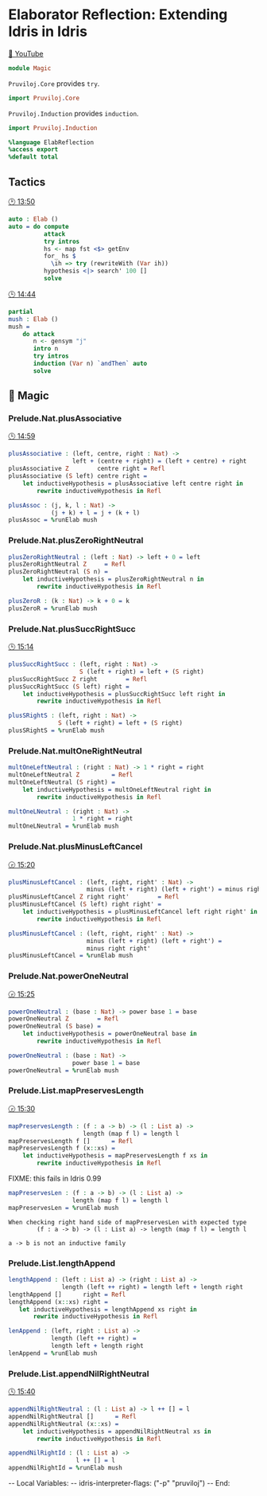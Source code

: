 Elaborator Reflection: Extending Idris in Idris
===============================================

[🎥 YouTube](https://www.youtube.com/watch?v=pqFgYCdiYz4)

```idris
module Magic
```

`Pruviloj.Core` provides `try`.

```idris
import Pruviloj.Core
```

`Pruviloj.Induction` provides `induction`.

```idris
import Pruviloj.Induction
```

```idris
%language ElabReflection
%access export
%default total
```

Tactics
-------

[🕑 13:50](https://youtu.be/pqFgYCdiYz4?t=13m50s)

```idris
auto : Elab ()
auto = do compute
          attack
          try intros
          hs <- map fst <$> getEnv
          for_ hs $
            \ih => try (rewriteWith (Var ih))
          hypothesis <|> search' 100 []
          solve
```

[🕒 14:44](https://youtu.be/pqFgYCdiYz4?t=14m44s)

```idris
partial
mush : Elab ()
mush =
    do attack
       n <- gensym "j"
       intro n
       try intros
       induction (Var n) `andThen` auto
       solve
```

🔮 Magic
-------

### Prelude.Nat.plusAssociative

[🕒 14:59](https://youtu.be/pqFgYCdiYz4?t=14m59s)

``` idris
plusAssociative : (left, centre, right : Nat) ->
                  left + (centre + right) = (left + centre) + right
plusAssociative Z        centre right = Refl
plusAssociative (S left) centre right =
    let inductiveHypothesis = plusAssociative left centre right in
        rewrite inductiveHypothesis in Refl
```

```idris
plusAssoc : (j, k, l : Nat) ->
            (j + k) + l = j + (k + l)
plusAssoc = %runElab mush
```

### Prelude.Nat.plusZeroRightNeutral

``` idris
plusZeroRightNeutral : (left : Nat) -> left + 0 = left
plusZeroRightNeutral Z     = Refl
plusZeroRightNeutral (S n) =
    let inductiveHypothesis = plusZeroRightNeutral n in
        rewrite inductiveHypothesis in Refl
```

```idris
plusZeroR : (k : Nat) -> k + 0 = k
plusZeroR = %runElab mush
```

### Prelude.Nat.plusSuccRightSucc

[🕒 15:14](https://youtu.be/pqFgYCdiYz4?t=15m14s)

``` idris
plusSuccRightSucc : (left, right : Nat) ->
                    S (left + right) = left + (S right)
plusSuccRightSucc Z right        = Refl
plusSuccRightSucc (S left) right =
    let inductiveHypothesis = plusSuccRightSucc left right in
        rewrite inductiveHypothesis in Refl
```

```idris
plusSRightS : (left, right : Nat) ->
              S (left + right) = left + (S right)
plusSRightS = %runElab mush
```

### Prelude.Nat.multOneRightNeutral

``` idris
multOneLeftNeutral : (right : Nat) -> 1 * right = right
multOneLeftNeutral Z         = Refl
multOneLeftNeutral (S right) =
    let inductiveHypothesis = multOneLeftNeutral right in
        rewrite inductiveHypothesis in Refl
```

```idris
multOneLNeutral : (right : Nat) ->
                  1 * right = right
multOneLNeutral = %runElab mush
```

### Prelude.Nat.plusMinusLeftCancel

[🕞 15:20](https://youtu.be/pqFgYCdiYz4?t=15m20s)

``` idris
plusMinusLeftCancel : (left, right, right' : Nat) ->
                      minus (left + right) (left + right') = minus right right'
plusMinusLeftCancel Z right right'        = Refl
plusMinusLeftCancel (S left) right right' =
    let inductiveHypothesis = plusMinusLeftCancel left right right' in
        rewrite inductiveHypothesis in Refl
```

```idris
plusMinusLeftCancel : (left, right, right' : Nat) ->
                      minus (left + right) (left + right') =
                      minus right right'
plusMinusLeftCancel = %runElab mush
```

### Prelude.Nat.powerOneNeutral

[🕞 15:25](https://youtu.be/pqFgYCdiYz4?t=15m25s)

``` idris
powerOneNeutral : (base : Nat) -> power base 1 = base
powerOneNeutral Z        = Refl
powerOneNeutral (S base) =
    let inductiveHypothesis = powerOneNeutral base in
        rewrite inductiveHypothesis in Refl
```

```idris
powerOneNeutral : (base : Nat) ->
                  power base 1 = base
powerOneNeutral = %runElab mush
```

### Prelude.List.mapPreservesLength

[🕞 15:30](https://youtu.be/pqFgYCdiYz4?t=15m30s)

``` idris
mapPreservesLength : (f : a -> b) -> (l : List a) ->
                     length (map f l) = length l
mapPreservesLength f []      = Refl
mapPreservesLength f (x::xs) =
    let inductiveHypothesis = mapPreservesLength f xs in
        rewrite inductiveHypothesis in Refl
```

FIXME: this fails in Idris 0.99

``` idris
mapPreservesLen : (f : a -> b) -> (l : List a) ->
                  length (map f l) = length l
mapPreservesLen = %runElab mush
```

    When checking right hand side of mapPreservesLen with expected type
            (f : a -> b) -> (l : List a) -> length (map f l) = length l

    a -> b is not an inductive family

### Prelude.List.lengthAppend

``` idris
lengthAppend : (left : List a) -> (right : List a) ->
               length (left ++ right) = length left + length right
lengthAppend []      right = Refl
lengthAppend (x::xs) right =
   let inductiveHypothesis = lengthAppend xs right in
       rewrite inductiveHypothesis in Refl
```

```idris
lenAppend : (left, right : List a) ->
            length (left ++ right) =
            length left + length right
lenAppend = %runElab mush
```

### Prelude.List.appendNilRightNeutral

[🕓 15:40](https://youtu.be/pqFgYCdiYz4?t=15m40s)

``` idris
appendNilRightNeutral : (l : List a) -> l ++ [] = l
appendNilRightNeutral []      = Refl
appendNilRightNeutral (x::xs) =
    let inductiveHypothesis = appendNilRightNeutral xs in
        rewrite inductiveHypothesis in Refl
```

```idris
appendNilRightId : (l : List a) ->
                   l ++ [] = l
appendNilRightId = %runElab mush
```

-- Local Variables:
-- idris-interpreter-flags: ("-p" "pruviloj")
-- End:
